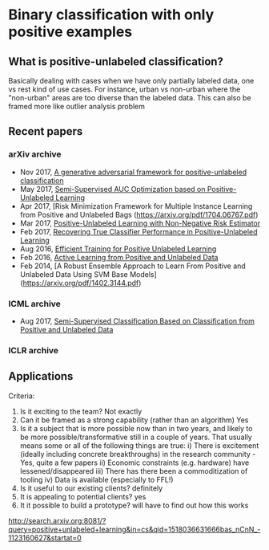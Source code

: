 # Binary classification with only positive examples

## What is positive-unlabeled classification?
Basically dealing with cases when we have only partially labeled data, one vs rest kind of use cases. For instance, urban vs non-urban where the "non-urban" areas are too diverse than the labeled data. This can also be framed more like outlier analysis problem

## Recent papers 
### arXiv archive
- Nov 2017, [A generative adversarial framework for positive-unlabeled classification](https://arxiv.org/pdf/1711.08054.pdf)
- May 2017, [Semi-Supervised AUC Optimization based on Positive-Unlabeled Learning](https://arxiv.org/pdf/1705.01708.pdf)
- Apr 2017, [Risk Minimization Framework for Multiple Instance Learning from Positive and Unlabeled Bags (https://arxiv.org/pdf/1704.06767.pdf)
- Mar 2017, [Positive-Unlabeled Learning with Non-Negative Risk Estimator](https://arxiv.org/pdf/1703.00593.pdf)
- Feb 2017, [Recovering True Classifier Performance in Positive-Unlabeled Learning](https://arxiv.org/pdf/1702.00518.pdf)
- Aug 2016, [Efficient Training for Positive Unlabeled Learning](https://arxiv.org/pdf/1608.06807.pdf)
- Feb 2016, [Active Learning from Positive and Unlabeled Data](https://arxiv.org/pdf/1602.07495.pdf)
- Feb 2014, [A Robust Ensemble Approach to Learn From Positive and Unlabeled Data Using SVM Base Models] (https://arxiv.org/pdf/1402.3144.pdf)

### ICML archive
- Aug 2017, [Semi-Supervised Classification Based on Classification from Positive and Unlabeled Data](http://proceedings.mlr.press/v70/sakai17a/sakai17a.pdf)

### ICLR archive

## Applications


Criteria:
1. Is it exciting to the team? Not exactly
2. Can it be framed as a strong capability (rather than an algorithm) Yes
3. Is it a subject that is more possible now than in two years, and likely to be more possible/transformative still in a couple of years. That usually means some or all of the following things are true:
  i) There is excitement (ideally including concrete breakthroughs) in the research community - Yes, quite a few papers
  ii) Economic constraints (e.g. hardware) have lessened/disappeared
  iii) There has there been a commoditization of tooling
  iv) Data is available (especially to FFL!)
4. Is it useful to our existing clients? definitely
5. It is appealing to potential clients? yes
6. It it possible to build a prototype? will have to find out how this works

http://search.arxiv.org:8081/?query=positive+unlabeled+learning&in=cs&qid=1518036631666bas_nCnN_-1123160627&startat=0

